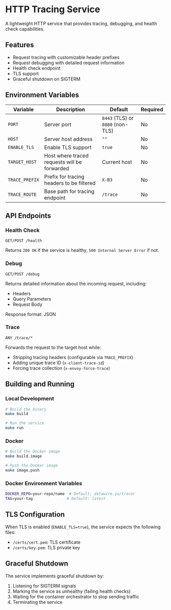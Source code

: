 # HTTP Tracing Service

A lightweight HTTP service that provides tracing, debugging, and health check capabilities.

## Features

- Request tracing with customizable header prefixes
- Request debugging with detailed request information
- Health check endpoint
- TLS support
- Graceful shutdown on SIGTERM

## Environment Variables

| Variable | Description | Default | Required |
|----------|-------------|---------|----------|
| `PORT` | Server port | `8443` (TLS) or `8080` (non-TLS) | No |
| `HOST` | Server host address | `""` | No |
| `ENABLE_TLS` | Enable TLS support | `true` | No |
| `TARGET_HOST` | Host where traced requests will be forwarded | Current host | No |
| `TRACE_PREFIX` | Prefix for tracing headers to be filtered | `X-B3` | No |
| `TRACE_ROUTE` | Base path for tracing endpoint | `/trace` | No |

## API Endpoints

### Health Check
```
GET/POST /health
```
Returns `200 OK` if the service is healthy, `500 Internal Server Error` if not.

### Debug
```
GET/POST /debug
```
Returns detailed information about the incoming request, including:
- Headers
- Query Parameters
- Request Body

Response format: JSON

### Trace
```
ANY /trace/*
```
Forwards the request to the target host while:
- Stripping tracing headers (configurable via `TRACE_PREFIX`)
- Adding unique trace ID (`x-client-trace-id`)
- Forcing trace collection (`x-envoy-force-trace`)

## Building and Running

### Local Development
```bash
# Build the binary
make build

# Run the service
make run
```

### Docker
```bash
# Build the Docker image
make build.image

# Push the Docker image
make image.push
```

### Docker Environment Variables
```bash
DOCKER_REPO=your-repo/name  # Default: datawire.io/tracer
TAG=your-tag               # Default: latest
```

## TLS Configuration

When TLS is enabled (`ENABLE_TLS=true`), the service expects the following files:
- `/certs/cert.pem`: TLS certificate
- `/certs/key.pem`: TLS private key

## Graceful Shutdown

The service implements graceful shutdown by:
1. Listening for SIGTERM signals
2. Marking the service as unhealthy (failing health checks)
3. Waiting for the container orchestrator to stop sending traffic
4. Terminating the service
